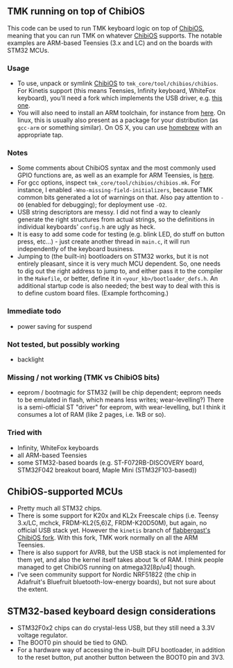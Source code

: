 ## TMK running on top of ChibiOS

This code can be used to run TMK keyboard logic on top of [ChibiOS], meaning that you can run TMK on whatever [ChibiOS] supports. The notable examples are ARM-based Teensies (3.x and LC) and on the boards with STM32 MCUs.

### Usage

- To use, unpack or symlink [ChibiOS] to `tmk_core/tool/chibios/chibios`. For Kinetis support (this means Teensies, Infinity keyboard, WhiteFox keyboard), you'll need a fork which implements the USB driver, e.g. [this one](https://github.com/flabbergast/ChibiOS/tree/kinetis).
- You will also need to install an ARM toolchain, for instance from [here](https://launchpad.net/gcc-arm-embedded). On linux, this is usually also present as a package for your distribution (as `gcc-arm` or something similar). On OS X, you can use [homebrew](http://brew.sh/) with an appropriate tap.

### Notes

- Some comments about ChibiOS syntax and the most commonly used GPIO functions are, as well as an example for ARM Teensies, is [here](https://github.com/tmk/tmk_keyboard/blob/master/keyboard/teensy_lc_onekey/instructions.md).
- For gcc options, inspect `tmk_core/tool/chibios/chibios.mk`. For instance, I enabled `-Wno-missing-field-initializers`, because TMK common bits generated a lot of warnings on that.
Also pay attention to `-O0` (enabled for debugging); for deployment use `-O2`.
- USB string descriptors are messy. I did not find a way to cleanly generate the right structures from actual strings, so the definitions in individual keyboards' `config.h` are ugly as heck.
- It is easy to add some code for testing (e.g. blink LED, do stuff on button press, etc...) - just create another thread in `main.c`, it will run independently of the keyboard business.
- Jumping to (the built-in) bootloaders on STM32 works, but it is not entirely pleasant, since it is very much MCU dependent. So, one needs to dig out the right address to jump to, and either pass it to the compiler in the `Makefile`, or better, define it in `<your_kb>/bootloader_defs.h`. An additional startup code is also needed; the best way to deal with this is to define custom board files. (Example forthcoming.)

### Immediate todo

- power saving for suspend

### Not tested, but possibly working

- backlight

### Missing / not working (TMK vs ChibiOS bits)

- eeprom / bootmagic for STM32 (will be chip dependent; eeprom needs to be emulated in flash, which means less writes; wear-levelling?) There is a semi-official ST "driver" for eeprom, with wear-levelling, but I think it consumes a lot of RAM (like 2 pages, i.e. 1kB or so).

### Tried with

- Infinity, WhiteFox keyboards
- all ARM-based Teensies
- some STM32-based boards (e.g. ST-F072RB-DISCOVERY board, STM32F042 breakout board, Maple Mini (STM32F103-based))

## ChibiOS-supported MCUs

- Pretty much all STM32 chips.
- There is some support for K20x and KL2x Freescale chips (i.e. Teensy 3.x/LC, mchck, FRDM-KL2{5,6}Z, FRDM-K20D50M), but again, no official USB stack yet. However the `kinetis` branch of [flabbergast's ChibiOS fork](https://github.com/flabbergast/ChibiOS). With this fork, TMK work normally on all the ARM Teensies.
- There is also support for AVR8, but the USB stack is not implemented for them yet, and also the kernel itself takes about 1k of RAM. I think people managed to get ChibiOS running on atmega32[8p/u4] though.
- I've seen community support for Nordic NRF51822 (the chip in Adafruit's Bluefruit bluetooth-low-energy boards), but not sure about the extent.

## STM32-based keyboard design considerations

- STM32F0x2 chips can do crystal-less USB, but they still need a 3.3V voltage regulator.
- The BOOT0 pin should be tied to GND.
- For a hardware way of accessing the in-built DFU bootloader, in addition to the reset button, put another button between the BOOT0 pin and 3V3.



[ChibiOS]: http://chibios.org
